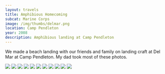 ```yaml
--- 
layout: travels
title: Amphibious Homecoming
subcat: Marine Corps
image: /img/thumbs/delmar.png
location: Camp Pendleton
year: 2008
description: Amphibious landing at Camp Pendleton
---
```


We made a beach landing with our friends and family on landing craft at Del Mar at Camp Pendleton. My dad took most of these photos.


 <img src="https://lh5.googleusercontent.com/-p-oDWhKCZLk/T1W2y4Ig9CI/AAAAAAAABBk/bwLiSjN9vUc/w391-h521-no/dscf0893.jpg">

 <img src="https://lh3.googleusercontent.com/-bMTTv0l27rI/T1W2y4KirHI/AAAAAAAABBo/kETlPTfM9Ag/w595-h446-no/dscf0886.jpg">

 <img src="https://lh4.googleusercontent.com/-_zZrcqcTwTU/T1W2zNBGbkI/AAAAAAAABBs/Sz9rIyLDyLM/w595-h446-no/dscf0896.jpg">

 <img src="https://lh4.googleusercontent.com/-phzHg-0375o/T1W2zQMdQDI/AAAAAAAAEs0/OPo-HfCf7As/w595-h446-no/dscf0901.jpg">

 <img src="https://lh5.googleusercontent.com/-obcPMyeNY9s/T1W2ziTR1KI/AAAAAAAABB4/UuC3sWZLobs/w595-h446-no/dscf0902.jpg">

 <img src="https://lh5.googleusercontent.com/-SsxhSnZTjOs/T1W20KI3YqI/AAAAAAAABCI/7zUd7h8PedI/w595-h446-no/dscf0906.jpg">

 <img src="https://lh3.googleusercontent.com/-AccxXxeuGj8/T1W20uPnqxI/AAAAAAAABC0/SxW1dtYJMGE/w595-h446-no/dscf0910.jpg">

 <img src="https://lh4.googleusercontent.com/-MC9FZrCvi-8/T1W202MXDcI/AAAAAAAABCk/KRCSAL7IJlg/w595-h446-no/dscf0898.jpg">

 <img src="https://lh4.googleusercontent.com/-Q1UTHEN7g8I/T1W206gTHXI/AAAAAAAABCo/dh8uhW8wmAU/w391-h521-no/dscf0919.jpg">

 <img src="https://lh3.googleusercontent.com/-CB5AL2BUwgg/T1W21mMTBHI/AAAAAAAABC8/kn3F4L2zEGM/w595-h446-no/dscf0920.jpg">

 <img src="https://lh6.googleusercontent.com/-WGXmNUcnGP0/T1W21nn6AwI/AAAAAAAABC4/oW4pDrbtU34/w595-h446-no/dscf0921.jpg">


